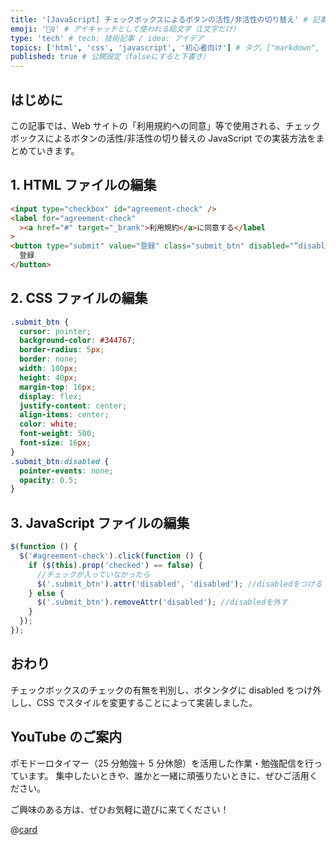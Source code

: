 ```yaml
---
title: '[JavaScript] チェックボックスによるボタンの活性/非活性の切り替え' # 記事のタイトル
emoji: '🙆‍♀️' # アイキャッチとして使われる絵文字（1文字だけ）
type: 'tech' # tech: 技術記事 / idea: アイデア
topics: ['html', 'css', 'javascript', '初心者向け'] # タグ。["markdown", "rust", "aws"]のように指定する
published: true # 公開設定（falseにすると下書き）
---
```


## はじめに

この記事では、Web サイトの「利用規約への同意」等で使用される、チェックボックスによるボタンの活性/非活性の切り替えの JavaScript での実装方法をまとめていきます。

## 1. HTML ファイルの編集

```html
<input type="checkbox" id="agreement-check" />
<label for="agreement-check"
  ><a href="#" target="_brank">利用規約</a>に同意する</label
>
<button type="submit" value="登録" class="submit_btn" disabled="”disabled”">
  登録
</button>
```

## 2. CSS ファイルの編集

```css
.submit_btn {
  cursor: pointer;
  background-color: #344767;
  border-radius: 5px;
  border: none;
  width: 100px;
  height: 40px;
  margin-top: 16px;
  display: flex;
  justify-content: center;
  align-items: center;
  color: white;
  font-weight: 500;
  font-size: 16px;
}
.submit_btn:disabled {
  pointer-events: none;
  opacity: 0.5;
}
```

## 3. JavaScript ファイルの編集

```js
$(function () {
  $('#agreement-check').click(function () {
    if ($(this).prop('checked') == false) {
      //チェックが入っていなかったら
      $('.submit_btn').attr('disabled', 'disabled'); //disabledをつける
    } else {
      $('.submit_btn').removeAttr('disabled'); //disabledを外す
    }
  });
});
```

## おわり

チェックボックスのチェックの有無を判別し、ボタンタグに disabled をつけ外しし、CSS でスタイルを変更することによって実装しました。

## YouTube のご案内

ポモドーロタイマー（25 分勉強＋ 5 分休憩）を活用した作業・勉強配信を行っています。
集中したいときや、誰かと一緒に頑張りたいときに、ぜひご活用ください。

ご興味のある方は、ぜひお気軽に遊びに来てください！

@[card](https://www.youtube.com/@aew2sbee)
